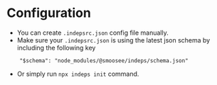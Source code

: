# Configuration

- You can create `.indepsrc.json` config file manually.
- Make sure your `.indepsrc.json` is using the latest json schema by including the following key

```
    "$schema": "node_modules/@smoosee/indeps/schema.json"
```

- Or simply run `npx indeps init` command.
